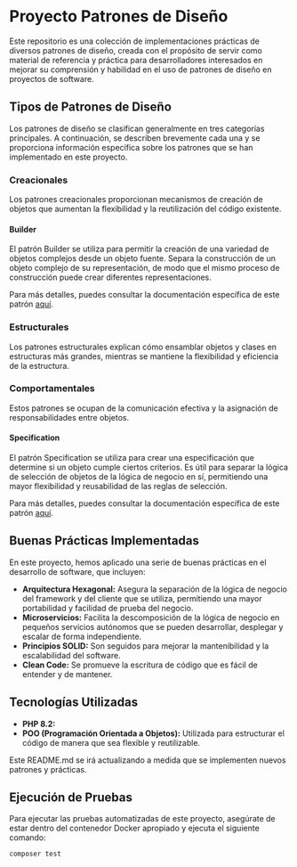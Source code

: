 # Proyecto Patrones de Diseño

Este repositorio es una colección de implementaciones prácticas de diversos patrones de diseño, creada con el propósito de servir como material de referencia y práctica para desarrolladores interesados en mejorar su comprensión y habilidad en el uso de patrones de diseño en proyectos de software.

## Tipos de Patrones de Diseño

Los patrones de diseño se clasifican generalmente en tres categorías principales. A continuación, se describen brevemente cada una y se proporciona información específica sobre los patrones que se han implementado en este proyecto.

### Creacionales

Los patrones creacionales proporcionan mecanismos de creación de objetos que aumentan la flexibilidad y la reutilización del código existente.

#### Builder

El patrón Builder se utiliza para permitir la creación de una variedad de objetos complejos desde un objeto fuente. Separa la construcción de un objeto complejo de su representación, de modo que el mismo proceso de construcción puede crear diferentes representaciones.

Para más detalles, puedes consultar la documentación específica de este patrón [aquí](https://designpatternsphp.readthedocs.io/en/latest/Creational/Builder/README.html).

### Estructurales

Los patrones estructurales explican cómo ensamblar objetos y clases en estructuras más grandes, mientras se mantiene la flexibilidad y eficiencia de la estructura.

### Comportamentales

Estos patrones se ocupan de la comunicación efectiva y la asignación de responsabilidades entre objetos.

#### Specification

El patrón Specification se utiliza para crear una especificación que determine si un objeto cumple ciertos criterios. Es útil para separar la lógica de selección de objetos de la lógica de negocio en sí, permitiendo una mayor flexibilidad y reusabilidad de las reglas de selección.

Para más detalles, puedes consultar la documentación específica de este patrón [aquí](https://designpatternsphp.readthedocs.io/en/latest/Behavioral/Specification/README.html).

## Buenas Prácticas Implementadas

En este proyecto, hemos aplicado una serie de buenas prácticas en el desarrollo de software, que incluyen:

- **Arquitectura Hexagonal:** Asegura la separación de la lógica de negocio del framework y del cliente que se utiliza, permitiendo una mayor portabilidad y facilidad de prueba del negocio.
- **Microservicios:** Facilita la descomposición de la lógica de negocio en pequeños servicios autónomos que se pueden desarrollar, desplegar y escalar de forma independiente.
- **Principios SOLID:** Son seguidos para mejorar la mantenibilidad y la escalabilidad del software.
- **Clean Code:** Se promueve la escritura de código que es fácil de entender y de mantener.

## Tecnologías Utilizadas

- **PHP 8.2:**
- **POO (Programación Orientada a Objetos):** Utilizada para estructurar el código de manera que sea flexible y reutilizable.

Este README.md se irá actualizando a medida que se implementen nuevos patrones y prácticas.


## Ejecución de Pruebas

Para ejecutar las pruebas automatizadas de este proyecto, asegúrate de estar dentro del contenedor Docker apropiado y ejecuta el siguiente comando:

```
composer test
